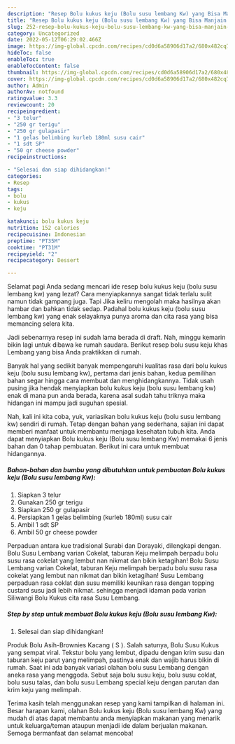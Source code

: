 ```yaml
---
description: "Resep Bolu kukus keju (Bolu susu lembang Kw) yang Bisa Manjain Lidah , Menggugah Selera"
title: "Resep Bolu kukus keju (Bolu susu lembang Kw) yang Bisa Manjain Lidah , Menggugah Selera"
slug: 252-resep-bolu-kukus-keju-bolu-susu-lembang-kw-yang-bisa-manjain-lidah-menggugah-selera
category: Uncategorized
date: 2022-05-12T06:29:02.466Z
image: https://img-global.cpcdn.com/recipes/cd0d6a58906d17a2/680x482cq70/bolu-kukus-keju-bolu-susu-lembang-kw-foto-resep-utama.jpg
hideToc: false
enableToc: true
enableTocContent: false
thumbnail: https://img-global.cpcdn.com/recipes/cd0d6a58906d17a2/680x482cq70/bolu-kukus-keju-bolu-susu-lembang-kw-foto-resep-utama.jpg
cover: https://img-global.cpcdn.com/recipes/cd0d6a58906d17a2/680x482cq70/bolu-kukus-keju-bolu-susu-lembang-kw-foto-resep-utama.jpg
author: Admin
authorAv: notfound
ratingvalue: 3.3
reviewcount: 20
recipeingredient:
- "3 telur"
- "250 gr terigu"
- "250 gr gulapasir"
- "1 gelas belimbing kurleb 180ml susu cair"
- "1 sdt SP"
- "50 gr cheese powder"
recipeinstructions:

- "Selesai dan siap dihidangkan!"
categories:
- Resep
tags:
- bolu
- kukus
- keju

katakunci: bolu kukus keju 
nutrition: 152 calories
recipecuisine: Indonesian
preptime: "PT35M"
cooktime: "PT31M"
recipeyield: "2"
recipecategory: Dessert

---
```



Selamat pagi Anda sedang mencari ide resep bolu kukus keju (bolu susu lembang kw) yang lezat? Cara menyiapkannya sangat tidak terlalu sulit namun tidak gampang juga. Tapi Jika keliru mengolah maka hasilnya akan hambar dan bahkan tidak sedap. Padahal bolu kukus keju (bolu susu lembang kw) yang enak selayaknya punya aroma dan cita rasa yang bisa memancing selera kita.


Jadi sebenarnya resep ini sudah lama berada di draft. Nah, minggu kemarin bikin lagi untuk dibawa ke rumah saudara. Berikut resep bolu susu keju khas Lembang yang bisa Anda praktikkan di rumah.

Banyak hal yang sedikit banyak mempengaruhi kualitas rasa dari bolu kukus keju (bolu susu lembang kw), pertama dari jenis bahan, kedua pemilihan bahan segar hingga cara membuat dan menghidangkannya. Tidak usah pusing jika hendak menyiapkan bolu kukus keju (bolu susu lembang kw) enak di mana pun anda berada, karena asal sudah tahu triknya maka hidangan ini mampu jadi suguhan spesial.


Nah, kali ini kita coba, yuk, variasikan bolu kukus keju (bolu susu lembang kw) sendiri di rumah. Tetap dengan bahan yang sederhana, sajian ini dapat memberi manfaat untuk membantu menjaga kesehatan tubuh kita. Anda dapat menyiapkan Bolu kukus keju (Bolu susu lembang Kw) memakai 6 jenis bahan dan 0 tahap pembuatan. Berikut ini cara untuk membuat hidangannya.

<!--inarticleads1-->

##### Bahan-bahan dan bumbu yang dibutuhkan untuk pembuatan Bolu kukus keju (Bolu susu lembang Kw):

1. Siapkan 3 telur
1. Gunakan 250 gr terigu
1. Siapkan 250 gr gulapasir
1. Persiapkan 1 gelas belimbing (kurleb 180ml) susu cair
1. Ambil 1 sdt SP
1. Ambil 50 gr cheese powder


Perpaduan antara kue tradisional Surabi dan Dorayaki, dilengkapi dengan. Bolu Susu Lembang varian Cokelat, taburan Keju melimpah berpadu bolu susu rasa cokelat yang lembut nan nikmat dan bikin ketagihan! Bolu Susu Lembang varian Cokelat, taburan Keju melimpah berpadu bolu susu rasa cokelat yang lembut nan nikmat dan bikin ketagihan! Susu Lembang perpaduan rasa coklat dan susu memiliki keunikan rasa dengan topping custard susu jadi lebih nikmat. sehingga menjadi idaman pada varian Siliwangi Bolu Kukus cita rasa Susu Lembang. 

<!--inarticleads2-->

##### Step by step untuk membuat Bolu kukus keju (Bolu susu lembang Kw):


1. Selesai dan siap dihidangkan!

Produk Bolu Asih-Brownies Kacang ( S ). Salah satunya, Bolu Susu Kukus yang sempat viral. Tekstur bolu yang lembut, dipadu dengan krim susu dan taburan keju parut yang melimpah, pastinya enak dan wajib harus bikin di rumah. Saat ini ada banyak variasi olahan bolu susu Lembang dengan aneka rasa yang menggoda. Sebut saja bolu susu keju, bolu susu coklat, bolu susu talas, dan bolu susu Lembang special keju dengan parutan dan krim keju yang melimpah. 

Terima kasih telah menggunakan resep yang kami tampilkan di halaman ini. Besar harapan kami, olahan Bolu kukus keju (Bolu susu lembang Kw) yang mudah di atas dapat membantu anda menyiapkan makanan yang menarik untuk keluarga/teman ataupun menjadi ide dalam berjualan makanan. Semoga bermanfaat dan selamat mencoba!

